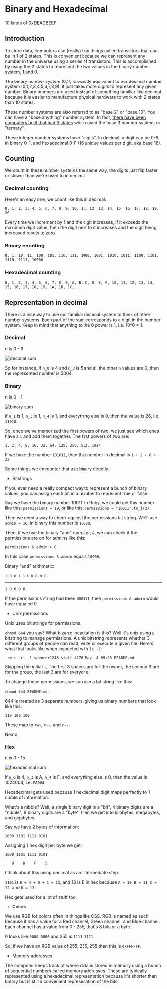 # Binary and Hexadecimal

10 kinds of 0xDEADBEEF

## Introduction

To store data, computers use (really) tiny things called transistors that can
be in 1 of 2 states. This is convenient because we can represent any
number in the universe using a series of transistors. This is
accomplished by using the 2 states to represent the two values in the binary
number system, 1 and 0.

The binary number system (0,1), is exactly equivalent to our
decimal number system (0,1,2,3,4,5,6,7,8,9), it just takes more digits to
represent any given number. Binary numbers are used instead of something
familiar like decimal because it is easier to manufacture physical hardware
to work with 2 states than 10 states.

These number systems are also referred to as "base 2" or "base 10". You can have a "base anything" number system. In fact, [there have been computers built that had 3 states](https://en.wikipedia.org/wiki/Ternary_computer) which used the base 3 number system, or "ternary".

These integer number systems have "digits". In decimal, a digit can be 0-9, in binary 0-1, and hexadecimal 0-F (16 unique values per digit, aka base 16).

## Counting

We count in these number systems the same way, the digits just flip
faster or slower than we're used to in decimal.

### Decimal counting

Here's an easy one, we count like this in decimal:

`0, 1, 2, 3, 4, 5, 6, 7, 8, 9, 10, 11, 12, 13, 14, 15, 16, 17, 18, 19, 20`

Every time we increment by 1 and the digit increases, if it exceeds the maximum digit value, then
the digit next to it increases and the digit being increased resets to zero.

### Binary counting

`0, 1, 10, 11, 100, 101, 110, 111, 1000, 1001, 1010, 1011, 1100, 1101, 1110, 1111, 10000`

### Hexadecimal counting

`0, 1, 2, 3, 4, 5, 6, 7, 8, 9, A, B, C, D, E, F, 10, 11, 12, 13, 14, 15, 16, 17, 18, 19, 1A, 1B, 1C, ...`

## Representation in decimal

There is a nice way to use our familiar decimal system to think of other
number systems. Each part of the sum corresponds to a digit in the
number system. Keep in mind that anything to the 0 power is 1, i.e. 10^0
= 1.

### Decimal

n is 0 - 9

![decimal sum](http://ironboard-curriculum-content.s3.amazonaws.com/web-development/binary-and-hexadecimal/decimal_sum.gif)

So for instance, if `n_0` is 4 and `n_3` is 5 and all the other `n`
values are 0, then the represented number is 5004.

### Binary

n is 0 - 1

![binary sum](http://ironboard-curriculum-content.s3.amazonaws.com/web-development/binary-and-hexadecimal/binary_sum.gif)

if `n_1` is 1, `n_3` is 1, `n_4` is 1, and everything else is 0, then the
value is 26, i.e. `11010`.

So, once we've memorized the first powers of two, we just see which ones
have a `1` and add them together. The first powers of two are:

`1, 2, 4, 8, 16, 32, 64, 128, 256, 512, 1024`

If we have the number `101011`, then that number in decimal is `1 + 2 + 8 + 32`

Some things we encounter that use binary directly:

* Bitstrings

If you ever need a really compact way to represent a bunch of binary
values, you can assign each bit in a number to represent true or false.

Say we have the binary number 10011. In Ruby, we could get this number
like this: `permissions = 19`, or like this: `permissions =
"10011".to_i(2)`.

Then we need a way to check against the permissions bit string. We'll use `admin = 16`, in binary this number is `10000`.

Then, if we use the binary "and" operator, `&`, we can check if the permissions are on for admins like this:

`permissions & admin > 0`

In this case `permissions & admin` equals `10000`.

Binary "and" arithmetic:

`1 0 0 1 1`
`1 0 0 0 0`
___________
`1 0 0 0 0`

If the permissions string had been `000011`, then `permissions & admin` would have equaled 0.

* Unix permissions

Unix uses bit strings for permissions.

`chmod 644` you say? What bizarre incantation is this? Well it's unix
using a bitstring to manage permissions. A unix bitstring represents
whether 3 different groups of people can read, write or execute a given
file. Here's what that looks like when inspected with `ls -l`:

`-rw-r--r-- 1 spencer1248 staff 4176 May  4 09:23 README.md`

Skipping the initial `-`, The first 3 spaces are for the owner, the second 3 are for the group, the last 3 are for everyone.

To change these permissions, we can use a bit string like this:

`chmod 644 README.md`.

644 is treated as 3 separate numbers, giving us binary numbers that look like this:

`110 100 100`

These map to `rw-`, `r--`, and `r--`.

Neato.

### Hex

n is 0 - 15

![hexadecimal sum](http://ironboard-curriculum-content.s3.amazonaws.com/web-development/binary-and-hexadecimal/hexadecimal_sum.gif)

if `n_0` is 4, `n_3` is A, `n_4` is F, and everything else is 0, then the
value is 1024004, i.e. `FA004`

Hexadecimal gets used because 1 hexdecimal digit maps perfectly to 1
nibble of information.

What's a nibble? Well, a single binary digit is a "bit", 4 binary digits
are a "nibble", 8 binary digits are a "byte", then we get into
kilobytes, megabytes, and gigabytes.

Say we have 2 bytes of information:

`1000 1101 1111 0101`

Assigning 1 hex digit per byte we get:

`1000 1101 1111 0101`

`   8    D    F    5`

I think about this using decimal as an intermediate step.

`1101` is `8 + 4 + 0 + 1 = 13`, and 13 is D in hex because `A = 10`, `B
= 11`, `C = 12`, and `D = 13`.

Hex gets used for a lot of stuff too.

* Colors

We use RGB for colors often in things like CSS. RGB is named as such
because it has a value for a Red channel, Green channel, and Blue
channel. Each channel has a value from 0 - 255, that's 8 bits or a byte.

0 looks like `0000 0000` and 255 is `1111 1111`

So, if we have an RGB value of 255, 255, 255 then this is `0xFFFFFF`.

* Memory addresses

The computer keeps track of where data is stored in memory using a bunch
of sequential numbers called memory addresses. These are typically
represented using a hexadecimal representation because it's shorter than
binary but is still a convenient represenation of the bits.
